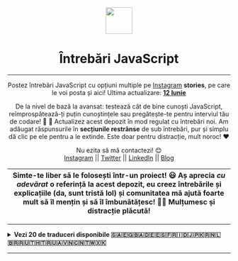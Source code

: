 <div align="center">
  <img height="60" src="https://img.icons8.com/color/344/javascript.png">
  <h1>Întrebări JavaScript</h1>

---

<span>Postez întrebări JavaScript cu opțiuni multiple pe [Instagram](https://www.instagram.com/theavocoder) **stories**, pe care le voi posta și aici! Ultima actualizare: <a href=#20200612><b>12 Iunie</b></a>

De la nivel de bază la avansat: testează cât de bine cunoști JavaScript, reîmprospătează-ți puțin cunoștințele sau pregătește-te pentru interviul tău de codare! :muscle: :rocket: Actualizez acest depozit în mod regulat cu întrebări noi. Am adăugat răspunsurile în **secțiunile restrânse** de sub întrebări, pur și simplu dă clic pe ele pentru a le extinde. Este doar pentru distracție, mult noroc! :heart:</span>

Nu ezita să mă contactezi! 😊 <br />
<a href="https://www.instagram.com/theavocoder">Instagram</a> || <a href="https://www.twitter.com/lydiahallie">Twitter</a> || <a href="https://www.linkedin.com/in/lydia-hallie">LinkedIn</a> || <a href="https://www.lydiahallie.dev">Blog</a>

</div>

| Simte-te liber să le folosești într-un proiect! 😃 Aș aprecia _cu adevărat_ o referință la acest depozit, eu creez întrebările și explicațiile (da, sunt tristă lol) și comunitatea mă ajută foarte mult să îl mențin și să îl îmbunătățesc! 💪🏼 Mulțumesc și distracție plăcută! |
| -------------------------------------------------------------------------------------------------------------------------------------------------------------------------------------------------------------------------------------------------------------------------------- |

---

<details><summary><b> Vezi 20 de traduceri disponibile 🇸🇦🇪🇬🇧🇦🇩🇪🇪🇸🇫🇷🇮🇩🇯🇵🇰🇷🇳🇱🇧🇷🇷🇺🇹🇭🇹🇷🇺🇦🇻🇳🇨🇳🇹🇼🇽🇰</b></summary>
<p>

- [🇸🇦 العربية](./ar-AR/README_AR.md)
- [🇪🇬 اللغة العامية](./ar-EG/README_ar-EG.md)
- [🇧🇦 Bosanski](./bs-BS/README-bs_BS.md)
- [🇩🇪 Deutsch](./de-DE/README.md)
- [🇪🇸 Español](./es-ES/README-ES.md)
- [🇫🇷 Français](./fr-FR/README_fr-FR.md)
- [🇮🇩 Indonesia](./id-ID/README.md)
- [🇮🇹 Italiano](./it-IT/README.md)
- [🇯🇵 日本語](./ja-JA/README-ja_JA.md)
- [🇰🇷 한국어](./ko-KR/README-ko_KR.md)
- [🇳🇱 Nederlands](./nl-NL/README.md)
- [🇵🇱 Polski](./pl-PL/README.md)
- [🇧🇷 Português Brasil](./pt-BR/README_pt_BR.md)
- [🇷🇺 Русский](./ru-RU/README.md)
- [🇽🇰 Shqip](./sq-KS/README_sq_KS.md)
- [🇹🇭 ไทย](./th-TH/README-th_TH.md)
- [🇹🇷 Türkçe](./tr-TR/README-tr_TR.md)
- [🇺🇦 Українська мова](./uk-UA/README.md)
- [🇻🇳 Tiếng Việt](./vi-VI/README-vi.md)
- [🇨🇳 简体中文](./zh-CN/README-zh_CN.md)
- [🇹🇼 繁體中文](./zh-TW/README_zh-TW.md)

</p>
</details>

---
